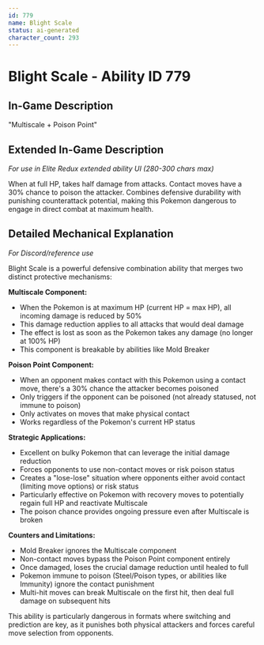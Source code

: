 ```yaml
---
id: 779
name: Blight Scale
status: ai-generated
character_count: 293
---
```


# Blight Scale - Ability ID 779

## In-Game Description
"Multiscale + Poison Point"

## Extended In-Game Description
*For use in Elite Redux extended ability UI (280-300 chars max)*

When at full HP, takes half damage from attacks. Contact moves have a 30% chance to poison the attacker. Combines defensive durability with punishing counterattack potential, making this Pokemon dangerous to engage in direct combat at maximum health.

## Detailed Mechanical Explanation
*For Discord/reference use*

Blight Scale is a powerful defensive combination ability that merges two distinct protective mechanisms:

**Multiscale Component:**
- When the Pokemon is at maximum HP (current HP = max HP), all incoming damage is reduced by 50%
- This damage reduction applies to all attacks that would deal damage
- The effect is lost as soon as the Pokemon takes any damage (no longer at 100% HP)
- This component is breakable by abilities like Mold Breaker

**Poison Point Component:**
- When an opponent makes contact with this Pokemon using a contact move, there's a 30% chance the attacker becomes poisoned
- Only triggers if the opponent can be poisoned (not already statused, not immune to poison)
- Only activates on moves that make physical contact
- Works regardless of the Pokemon's current HP status

**Strategic Applications:**
- Excellent on bulky Pokemon that can leverage the initial damage reduction
- Forces opponents to use non-contact moves or risk poison status
- Creates a "lose-lose" situation where opponents either avoid contact (limiting move options) or risk status
- Particularly effective on Pokemon with recovery moves to potentially regain full HP and reactivate Multiscale
- The poison chance provides ongoing pressure even after Multiscale is broken

**Counters and Limitations:**
- Mold Breaker ignores the Multiscale component
- Non-contact moves bypass the Poison Point component entirely
- Once damaged, loses the crucial damage reduction until healed to full
- Pokemon immune to poison (Steel/Poison types, or abilities like Immunity) ignore the contact punishment
- Multi-hit moves can break Multiscale on the first hit, then deal full damage on subsequent hits

This ability is particularly dangerous in formats where switching and prediction are key, as it punishes both physical attackers and forces careful move selection from opponents.